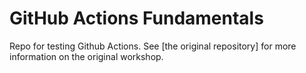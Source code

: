 # GitHub Actions Fundamentals

Repo for testing Github Actions. See [the original repository] for more information on the original workshop.
